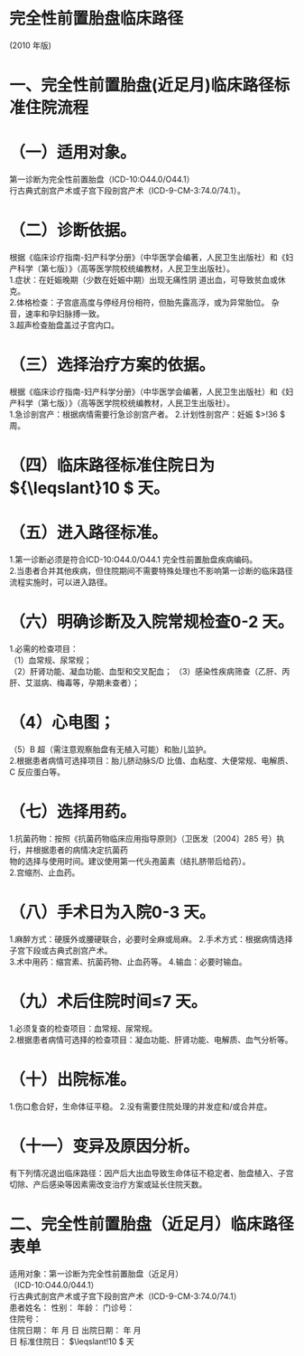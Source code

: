 # 完全性前置胎盘临床路径  
(2010 年版)  
# 一、完全性前置胎盘(近足月)临床路径标准住院流程  
# （一）适用对象。  
第一诊断为完全性前置胎盘（ICD-10:O44.0/O44.1）  
行古典式剖宫产术或子宫下段剖宫产术（ICD-9-CM-3:74.0/74.1）。  
# （二）诊断依据。  
根据《临床诊疗指南-妇产科学分册》（中华医学会编著，人民卫生出版社）和《妇产科学（第七版）》（高等医学院校统编教材，人民卫生出版社）。  
1.症状：在妊娠晚期（少数在妊娠中期）出现无痛性阴 道出血，可导致贫血或休克。  
2.体格检查：子宫底高度与停经月份相符，但胎先露高浮，或为异常胎位。 杂音，速率和孕妇脉搏一致。  
3.超声检查胎盘盖过子宫内口。  
# （三）选择治疗方案的依据。  
根据《临床诊疗指南-妇产科学分册》（中华医学会编著，人民卫生出版社）和《妇产科学（第七版）》（高等医学院校统编教材，人民卫生出版社）。  
1.急诊剖宫产：根据病情需要行急诊剖宫产者。 2.计划性剖宫产：妊娠 $>\!36 $  周。  
# （四）临床路径标准住院日为 ${\leqslant}10 $ 天。  
# （五）进入路径标准。  
1.第一诊断必须是符合ICD-10:O44.0/O44.1 完全性前置胎盘疾病编码。  
2.当患者合并其他疾病，但住院期间不需要特殊处理也不影响第一诊断的临床路径流程实施时，可以进入路径。  
# （六）明确诊断及入院常规检查0-2 天。  
1.必需的检查项目：  
（1）血常规、尿常规；  
（2）肝肾功能、凝血功能、血型和交叉配血； （3）感染性疾病筛查（乙肝、丙肝、艾滋病、梅毒等，孕期未查者）；  
# （4）心电图；  
（5）B 超（需注意观察胎盘有无植入可能）和胎儿监护。  
2.根据患者病情可选择项目：胎儿脐动脉S/D 比值、血粘度、大便常规、电解质、C 反应蛋白等。  
# （七）选择用药。  
1.抗菌药物：按照《抗菌药物临床应用指导原则》（卫医发〔2004〕285 号）执行，并根据患者的病情决定抗菌药  
物的选择与使用时间。建议使用第一代头孢菌素（结扎脐带后给药）。  
2.宫缩剂、止血药。  
# （八）手术日为入院0-3 天。  
1.麻醉方式：硬膜外或腰硬联合，必要时全麻或局麻。 2.手术方式：根据病情选择子宫下段或古典式剖宫产术。  
3.术中用药：缩宫素、抗菌药物、止血药等。  4.输血：必要时输血。  
# （九）术后住院时间≤7 天。  
1.必须复查的检查项目：血常规、尿常规。  
2.根据患者病情可选择的检查项目：凝血功能、肝肾功能、电解质、血气分析等。  
# （十）出院标准。  
1.伤口愈合好，生命体征平稳。 2.没有需要住院处理的并发症和/或合并症。  
# （十一）变异及原因分析。  
有下列情况退出临床路径：因产后大出血导致生命体征不稳定者、胎盘植入、子宫切除、产后感染等因素需改变治疗方案或延长住院天数。  
# 二、完全性前置胎盘（近足月）临床路径表单  
适用对象：第一诊断为完全性前置胎盘（近足月）  
（ICD-10:O44.0/044.1）  
行古典式剖宫产术或子宫下段剖宫产术（ICD-9-CM-3:74.0/74.1）  
患者姓名：        性别：    年龄：     门诊号：  
住院号：  
住院日期：   年 月 日    出院日期：   年  月  
日      标准住院日： $\leqslant\!10 $ 天  
